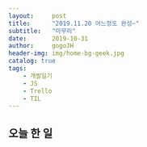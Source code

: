 ```yaml
---
layout:     post
title:      "2019.11.20 어느정도 완성~"
subtitle:   "마무리"
date:       2019-10-31
author:     gogoJH
header-img: img/home-bg-geek.jpg
catalog: true
tags:
    - 개발일기
    - JS
    - Trello
    - TIL
---
```

## 오늘 한 일

<!--stackedit_data:
eyJoaXN0b3J5IjpbLTE2MjQ5NzQ5NDRdfQ==
-->